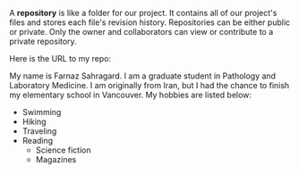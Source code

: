 A __repository__ is like a folder for our project. It contains all of our project's files and stores each file's revision history. Repositories can be either public or private. Only the owner and collaborators can view or contribute to a private repository.

Here is the URL to my repo: 

My name is Farnaz Sahragard. I am a graduate student in Pathology and Laboratory Medicine. I am originally from Iran, but I had the chance to finish my elementary school in Vancouver. My hobbies are listed below:

* Swimming
* Hiking
* Traveling
* Reading
  * Science fiction
  * Magazines

